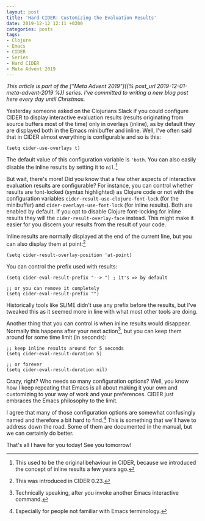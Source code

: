 ```yaml
---
layout: post
title: 'Hard CIDER: Customizing the Evaluation Results'
date: 2019-12-12 12:11 +0200
categories: posts
tags:
- Clojure
- Emacs
- CIDER
- Series
- Hard CIDER
- Meta Advent 2019
---
```


*This article is part of the ["Meta Advent 2019"]({% post_url 2019-12-01-meta-advent-2019 %}) series. I've committed to writing
a new blog post here every day until Christmas.*

Yesterday someone asked on the Clojurians Slack if you could configure CIDER to
display interactive evaluation results (results originating from source buffers most of the time)
only in overlays (inline), as by default they are displayed both in the Emacs minibuffer and inline.
Well, I've often said that in CIDER almost everything is configurable and so is this:

``` emacs-lisp
(setq cider-use-overlays t)
```

The default value of this configuration variable is `'both`. You can also easily disable the inline results
by setting it to `nil`.[^1]

<!--more-->

But wait, there's more! Did you know that a few other aspects of interactive evaluation results are configurable?
For instance, you can control whether results are font-locked (syntax highlighted) as Clojure code or not with the configuration
variables `cider-result-use-clojure-font-lock` (for the minibuffer) and `cider-overlays-use-font-lock` (for inline results).
Both are enabled by default. If you opt to disable Clojure font-locking for inline results they will the `cider-result-overlay-face`
instead. This might make it easier for you discern your results from the result of your code.

Inline results are normally displayed at the end of the current line, but you can also display them at point:[^2]

``` emacs-lisp
(setq cider-result-overlay-position 'at-point)
```

You can control the prefix used with results:

``` emacs-lisp
(setq cider-eval-result-prefix "--> ") ; it's => by default

;; or you can remove it completely
(setq cider-eval-result-prefix "")
```

Historically tools like SLIME didn't use any prefix before the results, but I've tweaked this as it seemed more in
line with what most other tools are doing.

Another thing that you can control is when inline results would disappear. Normally this happens after your next action[^3], but you can
keep them around for some time limit (in seconds):

``` emacs-lisp
;; keep inline results around for 5 seconds
(setq cider-eval-result-duration 5)

;; or forever
(setq cider-eval-result-duration nil)
```

Crazy, right? Who needs so many configuration options? Well, you know how I keep repeating that Emacs is all about
making it your own and customizing to your way of work and your preferences. CIDER just embraces the Emacs
philosophy to the limit.

I agree that many of those configuration options are somewhat confusingly named and therefore a bit hard to find.[^4]
This is something that we'll have to address down the road. Some of them are documented in the manual, but we can
certainly do better.

That's all I have for you today! See you tomorrow!

[^1]: This used to be the original behaviour in CIDER, because we introduced the concept of inline results a few years ago.
[^2]: This was introduced in CIDER 0.23.
[^3]: Technically speaking, after you invoke another Emacs interactive command.
[^4]: Especially for people not familiar with Emacs terminology.
